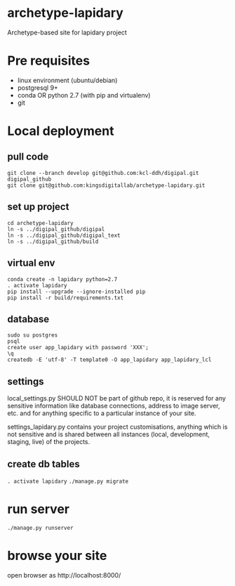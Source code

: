# archetype-lapidary
Archetype-based site for lapidary project

# Pre requisites

* linux environment (ubuntu/debian)
* postgresql 9+
* conda OR python 2.7 (with pip and virtualenv)
* git

# Local deployment

## pull code

```
git clone --branch develop git@github.com:kcl-ddh/digipal.git digipal_github
git clone git@github.com:kingsdigitallab/archetype-lapidary.git
```

## set up project

```
cd archetype-lapidary
ln -s ../digipal_github/digipal
ln -s ../digipal_github/digipal_text
ln -s ../digipal_github/build
```

## virtual env
```
conda create -n lapidary python=2.7
. activate lapidary
pip install --upgrade --ignore-installed pip
pip install -r build/requirements.txt
```

## database
```
sudo su postgres
psql
create user app_lapidary with password 'XXX';
\q
createdb -E 'utf-8' -T template0 -O app_lapidary app_lapidary_lcl
```

## settings

local_settings.py SHOULD NOT be part of github repo, it is reserved for any sensitive information like database connections, address to image server, etc. and for anything specific to a particular instance of your site.

settings_lapidary.py contains your project customisations, anything which is not sensitive and is shared between all instances (local, development, staging, live) of the projects.

## create db tables
`. activate lapidary`
`./manage.py migrate`

# run server
`./manage.py runserver`

# browse your site

open browser as http://localhost:8000/
